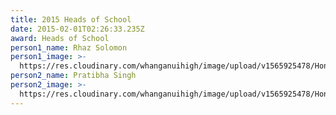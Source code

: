 ```yaml
---
title: 2015 Heads of School
date: 2015-02-01T02:26:33.235Z
award: Heads of School
person1_name: Rhaz Solomon
person1_image: >-
  https://res.cloudinary.com/whanganuihigh/image/upload/v1565925478/Honours%20Board/2015_Head_Boy_-_Rhaz_Solomon.jpg
person2_name: Pratibha Singh
person2_image: >-
  https://res.cloudinary.com/whanganuihigh/image/upload/v1565925478/Honours%20Board/2015_Head_Girl_Pratibha_Singh.jpg
---
```


